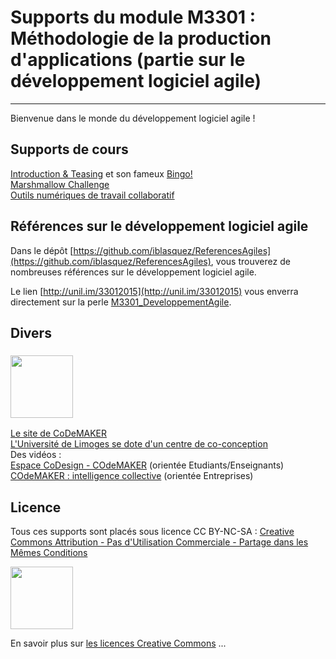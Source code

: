 # Supports du module M3301 : Méthodologie de la production d'applications (partie sur le développement logiciel agile)
---

Bienvenue dans le monde du développement logiciel agile !

## Supports de cours

[Introduction & Teasing](1_IntroM3301.pdf) et son fameux [Bingo!](1_Bingo.pdf)   
[Marshmallow Challenge](1_MarshmallowChallenge.pdf)  
[Outils numériques de travail collaboratif](2_PresentationOutilsTravailCollaboratif.pdf)


## Références sur le développement logiciel agile

Dans le dépôt [https://github.com/iblasquez/ReferencesAgiles](https://github.com/iblasquez/ReferencesAgiles), vous trouverez de nombreuses références sur le développement logiciel agile.

Le lien [http://unil.im/33012015](http://unil.im/33012015) vous enverra directement sur la perle [M3301_DeveloppementAgile](http://unil.im/33012015).



## Divers

### <img src="http://www.unilim.fr/wp-content/uploads/sites/8/2015/10/COde-long-rvb.png" width="100"> 
[Le site de CoDeMAKER](https://fondation.unilim.fr/codemaker/)  
[L'Université de Limoges se dote d'un centre de co-conception](http://www.unilim.fr/vous-etes/entreprise/centre-de-co-conception/)   
Des vidéos :  
[Espace CoDesign - COdeMAKER](https://www.youtube.com/watch?v=9JrOW1Le1uk) (orientée Etudiants/Enseignants)  
[COdeMAKER : intelligence collective](https://www.youtube.com/watch?v=BzOtUVwFRcU) (orientée Entreprises)

Licence
-------

Tous ces supports sont placés sous licence CC BY-NC-SA :  [Creative Commons
Attribution - Pas d'Utilisation Commerciale - Partage dans les Mêmes Conditions](https://creativecommons.org/licenses/by-nc-sa/4.0/)

<img src="https://licensebuttons.net/l/by-nc-sa/3.0/88x31.png" width="100">

En savoir plus sur [les licences Creative Commons](https://creativecommons.org/licenses/?lang=fr-FR) ...

